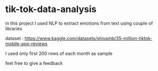 # tik-tok-data-analysis
in this project I used NLP to extract emotions from text using couple of libraries 

dataset : https://www.kaggle.com/datasets/shivamb/35-million-tiktok-mobile-app-reviews

I used only first 200 rows of each month as sample

feel free to give a feedback
